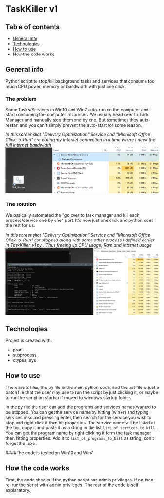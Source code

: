 
# TaskKiller v1
## Table of contents
* [General info](#general-info)
* [Technologies](#technologies)
* [How to use](#setup)
* [How the code works](#How-the-code-works)

## General info
Python script to stop/kill background tasks and services that consume too much CPU power, memory or bandwidth with just one click.

### The problem
Some Tasks/Services in Win10 and Win7 auto-run on the computer and start consuming the computer recourses. We usually head over to Task Manager and manually stop them one by one. But sometimes they auto-restart and you can't simply prevent the auto-start for some reason.

_In this screenshot "Delivery Optimization" Service and "Microsoft Office Click-to-Run" are eating my internet connection in a time where I need the full internet bandwidth_
![Screenshot_Before](https://github.com/Abdoo-mayhob/TaskKiller/blob/main/Screenshot_Before.png)

### The solution
We basically automated the "go over to task manager and kill each process/service one by one" part. It's now just one click and python does the rest for us. 

_In this screenshot "Delivery Optimization" Service and "Microsoft Office Click-to-Run" got stopped along with some other process I defined earlier in TaskKiller_v1.py . Thus freeing up CPU usage, Ram and internet usage_
![Screenshot_After](https://github.com/Abdoo-mayhob/TaskKiller/blob/main/Screenshot_After.png)

## Technologies
Project is created with:
* psutil
* subprocess
* ctypes, sys

## How to use
There are 2 files, the py file is the main python code, and the bat file is just a batch file that the user may use to run the script by just clicking it, or maybe to run the script on startup if moved to windows startup folder.

In the py file the user can add the programs and services names wanted to be stopped.
You can get the service name by hitting (win+r) and typing services.msc and pressing enter, then search for the service you wish to stop and right click it then hit properties. The service name will be listed at the top, copy it and paste it as a string in the list ```list_of_services_to_kill ```. 
You can get the program name by right clicking it form the task manager then hitting properties. Add it to ```list_of_programs_to_kill``` as string, don't forget the .exe .

####The code is tested on Win10 and Win7.


## How the code works
First, the code checks if the python script has admin privileges. If no then re-run the script with admin privileges.
The rest of the code is self explanatory.
